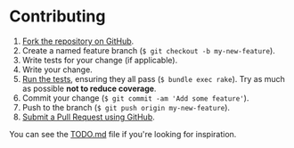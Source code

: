 Contributing
============

1. [Fork the repository on GitHub](https://help.github.com/articles/fork-a-repo).
2. Create a named feature branch (`$ git checkout -b my-new-feature`).
3. Write tests for your change (if applicable).
4. Write your change.
5. [Run the tests](TESTING.md), ensuring they all pass (`$ bundle exec rake`). Try as much as possible **not to reduce coverage**.
6. Commit your change (`$ git commit -am 'Add some feature'`).
7. Push to the branch (`$ git push origin my-new-feature`).
8. [Submit a Pull Request using GitHub](https://help.github.com/articles/creating-a-pull-request).

You can see the [TODO.md](TODO.md) file if you're looking for inspiration.
